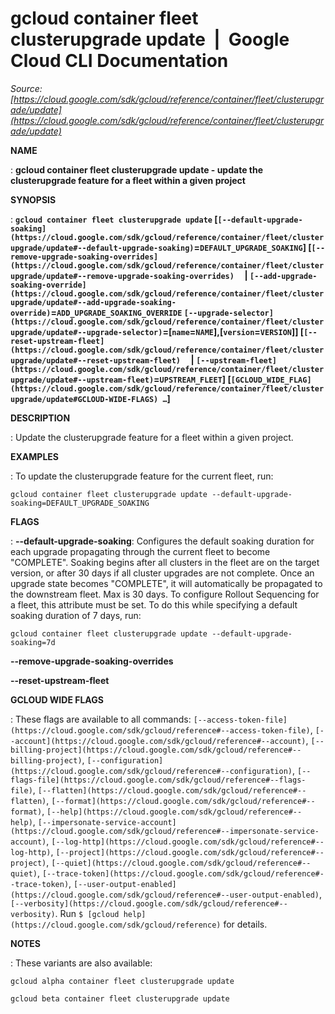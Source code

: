 # gcloud container fleet clusterupgrade update  |  Google Cloud CLI Documentation

*Source: [https://cloud.google.com/sdk/gcloud/reference/container/fleet/clusterupgrade/update](https://cloud.google.com/sdk/gcloud/reference/container/fleet/clusterupgrade/update)*

**NAME**

: **gcloud container fleet clusterupgrade update - update the clusterupgrade feature for a fleet within a given project**

**SYNOPSIS**

: **`gcloud container fleet clusterupgrade update` [`[--default-upgrade-soaking](https://cloud.google.com/sdk/gcloud/reference/container/fleet/clusterupgrade/update#--default-upgrade-soaking)`=`DEFAULT_UPGRADE_SOAKING`] [`[--remove-upgrade-soaking-overrides](https://cloud.google.com/sdk/gcloud/reference/container/fleet/clusterupgrade/update#--remove-upgrade-soaking-overrides)`     | `[--add-upgrade-soaking-override](https://cloud.google.com/sdk/gcloud/reference/container/fleet/clusterupgrade/update#--add-upgrade-soaking-override)`=`ADD_UPGRADE_SOAKING_OVERRIDE` `[--upgrade-selector](https://cloud.google.com/sdk/gcloud/reference/container/fleet/clusterupgrade/update#--upgrade-selector)`=[`name`=`NAME`],[`version`=`VERSION`]] [`[--reset-upstream-fleet](https://cloud.google.com/sdk/gcloud/reference/container/fleet/clusterupgrade/update#--reset-upstream-fleet)`     | `[--upstream-fleet](https://cloud.google.com/sdk/gcloud/reference/container/fleet/clusterupgrade/update#--upstream-fleet)`=`UPSTREAM_FLEET`] [`[GCLOUD_WIDE_FLAG](https://cloud.google.com/sdk/gcloud/reference/container/fleet/clusterupgrade/update#GCLOUD-WIDE-FLAGS) …`]**

**DESCRIPTION**

: Update the clusterupgrade feature for a fleet within a given project.

**EXAMPLES**

: To update the clusterupgrade feature for the current fleet, run:

```
gcloud container fleet clusterupgrade update --default-upgrade-soaking=DEFAULT_UPGRADE_SOAKING
```

**FLAGS**

: **--default-upgrade-soaking**:
Configures the default soaking duration for each upgrade propagating through the
current fleet to become "COMPLETE". Soaking begins after all clusters in the
fleet are on the target version, or after 30 days if all cluster upgrades are
not complete. Once an upgrade state becomes "COMPLETE", it will automatically be
propagated to the downstream fleet. Max is 30 days.
To configure Rollout Sequencing for a fleet, this attribute must be set. To do
this while specifying a default soaking duration of 7 days, run:

```
gcloud container fleet clusterupgrade update --default-upgrade-soaking=7d
```

**--remove-upgrade-soaking-overrides**

**--reset-upstream-fleet**

**GCLOUD WIDE FLAGS**

: These flags are available to all commands: `[--access-token-file](https://cloud.google.com/sdk/gcloud/reference#--access-token-file)`,
`[--account](https://cloud.google.com/sdk/gcloud/reference#--account)`, `[--billing-project](https://cloud.google.com/sdk/gcloud/reference#--billing-project)`,
`[--configuration](https://cloud.google.com/sdk/gcloud/reference#--configuration)`,
`[--flags-file](https://cloud.google.com/sdk/gcloud/reference#--flags-file)`,
`[--flatten](https://cloud.google.com/sdk/gcloud/reference#--flatten)`, `[--format](https://cloud.google.com/sdk/gcloud/reference#--format)`, `[--help](https://cloud.google.com/sdk/gcloud/reference#--help)`, `[--impersonate-service-account](https://cloud.google.com/sdk/gcloud/reference#--impersonate-service-account)`,
`[--log-http](https://cloud.google.com/sdk/gcloud/reference#--log-http)`,
`[--project](https://cloud.google.com/sdk/gcloud/reference#--project)`, `[--quiet](https://cloud.google.com/sdk/gcloud/reference#--quiet)`, `[--trace-token](https://cloud.google.com/sdk/gcloud/reference#--trace-token)`, `[--user-output-enabled](https://cloud.google.com/sdk/gcloud/reference#--user-output-enabled)`,
`[--verbosity](https://cloud.google.com/sdk/gcloud/reference#--verbosity)`.
Run `$ [gcloud help](https://cloud.google.com/sdk/gcloud/reference)` for details.

**NOTES**

: These variants are also available:

```
gcloud alpha container fleet clusterupgrade update
```

```
gcloud beta container fleet clusterupgrade update
```